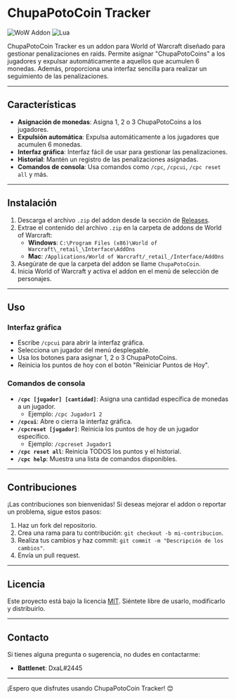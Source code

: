 # ChupaPotoCoin Tracker

![WoW Addon](https://img.shields.io/badge/World%20of%20Warcraft-Addon-orange)
![Lua](https://img.shields.io/badge/Language-Lua-blue)

ChupaPotoCoin Tracker es un addon para World of Warcraft diseñado para gestionar penalizaciones en raids. Permite asignar "ChupaPotoCoins" a los jugadores y expulsar automáticamente a aquellos que acumulen 6 monedas. Además, proporciona una interfaz sencilla para realizar un seguimiento de las penalizaciones.

---

## Características

- **Asignación de monedas**: Asigna 1, 2 o 3 ChupaPotoCoins a los jugadores.
- **Expulsión automática**: Expulsa automáticamente a los jugadores que acumulen 6 monedas.
- **Interfaz gráfica**: Interfaz fácil de usar para gestionar las penalizaciones.
- **Historial**: Mantén un registro de las penalizaciones asignadas.
- **Comandos de consola**: Usa comandos como `/cpc`, `/cpcui`, `/cpc reset all` y más.

---

## Instalación

1. Descarga el archivo `.zip` del addon desde la sección de [Releases](https://github.com/tuusuario/ChupaPotoCoin/releases).
2. Extrae el contenido del archivo `.zip` en la carpeta de addons de World of Warcraft:
   - **Windows**: `C:\Program Files (x86)\World of Warcraft\_retail_\Interface\AddOns`
   - **Mac**: `/Applications/World of Warcraft/_retail_/Interface/AddOns`
3. Asegúrate de que la carpeta del addon se llame `ChupaPotoCoin`.
4. Inicia World of Warcraft y activa el addon en el menú de selección de personajes.

---

## Uso

### Interfaz gráfica
- Escribe `/cpcui` para abrir la interfaz gráfica.
- Selecciona un jugador del menú desplegable.
- Usa los botones para asignar 1, 2 o 3 ChupaPotoCoins.
- Reinicia los puntos de hoy con el botón "Reiniciar Puntos de Hoy".

### Comandos de consola
- **`/cpc [jugador] [cantidad]`**: Asigna una cantidad específica de monedas a un jugador.
  - Ejemplo: `/cpc Jugador1 2`
- **`/cpcui`**: Abre o cierra la interfaz gráfica.
- **`/cpcreset [jugador]`**: Reinicia los puntos de hoy de un jugador específico.
  - Ejemplo: `/cpcreset Jugador1`
- **`/cpc reset all`**: Reinicia TODOS los puntos y el historial.
- **`/cpc help`**: Muestra una lista de comandos disponibles.

---

## Contribuciones

¡Las contribuciones son bienvenidas! Si deseas mejorar el addon o reportar un problema, sigue estos pasos:

1. Haz un fork del repositorio.
2. Crea una rama para tu contribución: `git checkout -b mi-contribucion`.
3. Realiza tus cambios y haz commit: `git commit -m "Descripción de los cambios"`.
4. Envía un pull request.

---

## Licencia

Este proyecto está bajo la licencia [MIT](LICENSE). Siéntete libre de usarlo, modificarlo y distribuirlo.

---

## Contacto

Si tienes alguna pregunta o sugerencia, no dudes en contactarme:
- **Battlenet**: DxaL#2445

---

¡Espero que disfrutes usando ChupaPotoCoin Tracker! 😊
